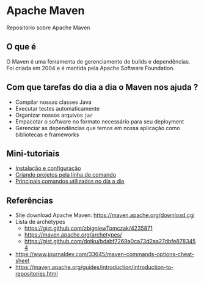 # Apache Maven
Repositório sobre Apache Maven

## O que é 
O Maven é uma ferramenta de gerenciamento de builds e dependências. Foi criada em 2004 e é mantida pela Apache Software Foundation.

## Com que tarefas do dia a dia o Maven nos ajuda ?

 - Compilar nossas classes Java
 - Executar testes automaticamente
 - Organizar nossos arquivos `jar`
 - Empacotar o software no formato necessário para seu deployment
 - Gerenciar as dependências que temos em nossa aplicação como bibliotecas e frameworks

## Mini-tutoriais
- [Instalação e configuração](instalacao_configuracao.md)
- [Criando projetos pela linha de comando](criando_projetos.md)
- [Principais comandos utilizados no dia a dia](principais_comandos.md)


## Referências
- Site download Apache Maven: https://maven.apache.org/download.cgi
- Lista de archetypes
	- https://gist.github.com/zbigniewTomczak/4235871
	- https://maven.apache.org/archetypes/
	- https://gist.github.com/dotku/bdabf7269a0ca73d2aa27dbfe8783454
- https://www.journaldev.com/33645/maven-commands-options-cheat-sheet
- https://maven.apache.org/guides/introduction/introduction-to-repositories.html
